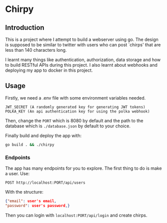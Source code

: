 # Chirpy

## Introduction

This is a project where I attempt to build a webserver using go. The design is supposed to be similar to twitter with users who can post `chirps' that are less than 140 characters long.

 I learnt many things like authentication, authorization, data storage and how to build RESTful APIs during this project. I also learnt about webhooks and deploying my app to docker in this project.

 ## Usage

Firstly, we need a .env file with some environment variables needed.

```
JWT_SECRET (A randomly generated key for generating JWT tokens)
POLKA_KEY (An api authentication key for using the polka webhook)
```

Then, change the ```PORT``` which is 8080 by default and the path to the database which is ```./database.json``` by default to your choice.

 Finally build and deploy the app with:
 ```bash
go build . && ./chirpy
```

### Endpoints

The app has many endpoints for you to explore. The first thing to do is make a user. Use:
```url
POST http://localhost:PORT/api/users
```
With the structure:
```json
{"email": user's email,
"password": user's password,}
```
Then you can login with ```localhost:PORT/api/login``` and create chirps.
